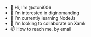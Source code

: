 - 👋 Hi, I’m @ctoni006
- 👀 I’m interested in diginomanding
- 🌱 I’m currently learning NodeJs
- 💞️ I’m looking to collaborate on Xamk
- 📫 How to reach me. by email

<!---
ctoni006/ctoni006 is a ✨ special ✨ repository because its `README.md` (this file) appears on your GitHub profile.
You can click the Preview link to take a look at your changes.
--->
